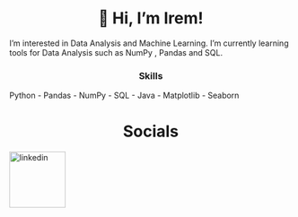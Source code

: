 <h1 align="center">  👋 Hi, I’m Irem! </h1>
<p>I’m interested in Data Analysis and Machine Learning. I’m currently learning tools for Data Analysis such as NumPy , Pandas and SQL. </p>
<h3 align="center"> Skills </h3>
Python - Pandas - NumPy - SQL - Java - Matplotlib - Seaborn
<h1 align="center"> Socials </h1>
<a href="https://www.linkedin.com/in/irem-gul-yildirim/"><img src="https://upload.wikimedia.org/wikipedia/commons/thumb/c/ca/LinkedIn_logo_initials.png/800px-LinkedIn_logo_initials.png" alt="linkedin" width="100"/>
